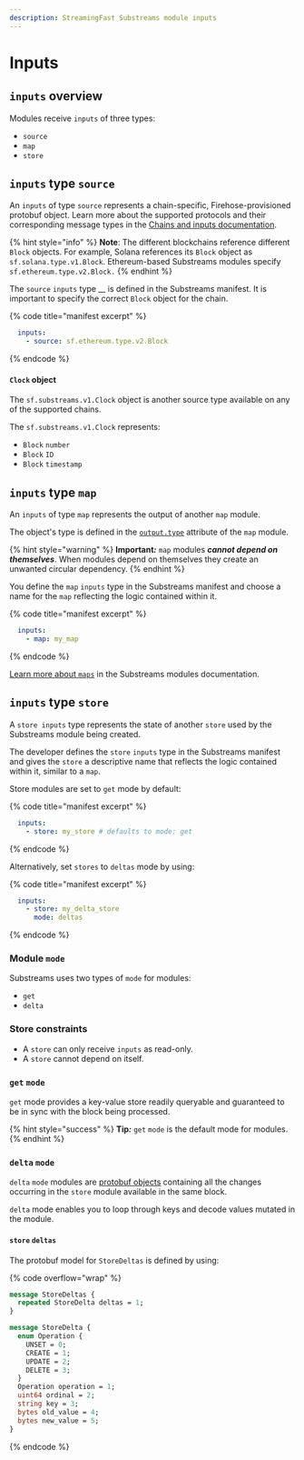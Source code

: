 ```yaml
---
description: StreamingFast Substreams module inputs
---
```


# Inputs

## `inputs` overview

Modules receive `inputs` of three types:&#x20;

* `source`
* `map`
* `store`

## `inputs` type `source`

An `inputs` of type `source` represents a chain-specific, Firehose-provisioned protobuf object. Learn more about the supported protocols and their corresponding message types in the [Chains and inputs documentation](../../reference-and-specs/chains-and-endpoints.md).

{% hint style="info" %}
**Note**: The different blockchains reference different `Block` objects. For example, Solana references its `Block` object as `sf.solana.type.v1.Block`. Ethereum-based Substreams modules specify `sf.ethereum.type.v2.Block.`
{% endhint %}

The `source` `inputs` type __ is defined in the Substreams manifest. It is important to specify the correct `Block` object for the chain.

{% code title="manifest excerpt" %}
```yaml
  inputs:
    - source: sf.ethereum.type.v2.Block
```
{% endcode %}

#### `Clock` object

The `sf.substreams.v1.Clock` object is another source type available on any of the supported chains.

The `sf.substreams.v1.Clock` represents:

* `Block` `number`
* `Block` `ID`
* `Block` `timestamp`

## `inputs` type `map`

An `inputs` of type `map` represents the output of another `map` module.&#x20;

The object's type is defined in the [`output.type`](../../reference-and-specs/manifests.md#modules-.output) attribute of the `map` module.&#x20;

{% hint style="warning" %}
**Important**_**:**_ `map` modules _**cannot depend on themselves**_. When modules depend on themselves they create an unwanted circular dependency.
{% endhint %}

You define the `map` `inputs` type in the Substreams manifest and choose a name for the `map` reflecting the logic contained within it.

{% code title="manifest excerpt" %}
```yaml
  inputs:
    - map: my_map
```
{% endcode %}

[Learn more about `maps`](../../concepts-and-fundamentals/modules.md#the-map-module-type) in the Substreams modules documentation.

## `inputs` type `store`

A `store inputs` type represents the state of another `store` used by the Substreams module being created.

The developer defines the `store` `inputs` type in the Substreams manifest and gives the `store` a descriptive name that reflects the logic contained within it, similar to a `map`.

Store modules are set to `get` mode by default:

{% code title="manifest excerpt" %}
```yaml
  inputs:
    - store: my_store # defaults to mode: get
```
{% endcode %}

Alternatively, set `stores` to `deltas` mode by using:

{% code title="manifest excerpt" %}
```yaml
  inputs:
    - store: my_delta_store
      mode: deltas
```
{% endcode %}

### Module `mode`

Substreams uses two types of `mode` for modules:

* `get`
* `delta`

### Store constraints

* A `store` can only receive `inputs` as read-only.
* A `store` cannot depend on itself.

### `get` `mode`

`get` mode provides a key-value store readily queryable and guaranteed to be in sync with the block being processed.&#x20;

{% hint style="success" %}
**Tip**_**:**_ `get` `mode` is the default mode for modules.
{% endhint %}

### `delta` `mode`

`delta` `mode` modules are [protobuf objects](../../../proto/sf/substreams/v1/substreams.proto#L124) containing all the changes occurring in the `store` module available in the same block.&#x20;

`delta` mode enables you to loop through keys and decode values mutated in the module.

#### `store` `deltas`

The protobuf model for `StoreDeltas` is defined by using:

{% code overflow="wrap" %}
```protobuf
message StoreDeltas {
  repeated StoreDelta deltas = 1;
}

message StoreDelta {
  enum Operation {
    UNSET = 0;
    CREATE = 1;
    UPDATE = 2;
    DELETE = 3;
  }
  Operation operation = 1;
  uint64 ordinal = 2;
  string key = 3;
  bytes old_value = 4;
  bytes new_value = 5;
}
```
{% endcode %}
